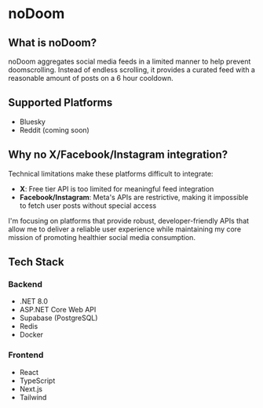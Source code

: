 # noDoom

## What is noDoom?

noDoom aggregates social media feeds in a limited manner to help prevent doomscrolling. Instead of endless scrolling, it provides a curated feed with a reasonable amount of posts on a 6 hour cooldown.

## Supported Platforms

- Bluesky
- Reddit (coming soon)

## Why no X/Facebook/Instagram integration?

Technical limitations make these platforms difficult to integrate:

- **X**: Free tier API is too limited for meaningful feed integration
- **Facebook/Instagram**: Meta's APIs are restrictive, making it impossible to fetch user posts without special access

I'm focusing on platforms that provide robust, developer-friendly APIs that allow me to deliver a reliable user experience while maintaining my core mission of promoting healthier social media consumption.

## Tech Stack

### Backend
- .NET 8.0
- ASP.NET Core Web API
- Supabase (PostgreSQL)
- Redis
- Docker

### Frontend
- React
- TypeScript
- Next.js
- Tailwind
